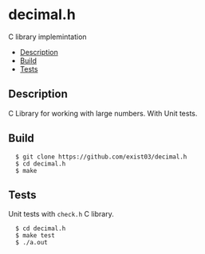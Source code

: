 # decimal.h
C library implemintation
* [Description](#description)
* [Build](#build)
* [Tests](#tests)

## Description
C Library for working with large numbers. With Unit tests.

## Build
      $ git clone https://github.com/exist03/decimal.h
      $ cd decimal.h
      $ make

## Tests
Unit tests with `check.h` C library.

      $ cd decimal.h
      $ make test
      $ ./a.out
